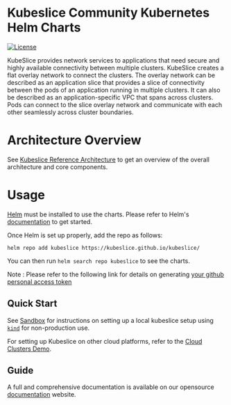 # Kubeslice Community Kubernetes Helm Charts

[![License](https://img.shields.io/badge/License-Apache%202.0-blue.svg)](https://opensource.org/licenses/Apache-2.0)

KubeSlice provides network services to applications that need secure and highly available connectivity between multiple clusters. KubeSlice creates a flat overlay network to connect the clusters. The overlay network can be described as an application slice that provides a slice of connectivity between the pods of an application running in multiple clusters. It can also be described as an application-specific VPC that spans across clusters. Pods can connect to the slice overlay network and communicate with each other seamlessly across cluster boundaries.

# Architecture Overview
See [Kubeslice Reference Architecture](https://kubeslice.io/documentation/open-source/1.3.0/overview/architecture) to get an overview of the overall architecture and core components.


# Usage

[Helm](https://helm.sh) must be installed to use the charts.
Please refer to Helm's [documentation](https://helm.sh/docs/) to get started.

Once Helm is set up properly, add the repo as follows:

```console
helm repo add kubeslice https://kubeslice.github.io/kubeslice/
```

You can then run `helm search repo kubeslice` to see the charts.

Note : Please refer to the following link for details on generating [your github personal access token](https://docs.github.com/en/authentication/keeping-your-account-and-data-secure/creating-a-personal-access-token) 

Quick Start
---

See [Sandbox](https://kubeslice.io/documentation/open-source/1.3.0/playground/sandbox) for instructions on setting up a local kubeslice setup using [`kind`](https://kind.sigs.k8s.io/) for non-production use.

For setting up Kubeslice on other cloud platforms, refer to the [Cloud Clusters Demo](https://kubeslice.io/documentation/open-source/1.3.0/tutorials/kubeslice-cli-tutorials/kubeslice-cli-demo-on-cloud-clusters).

Guide
---
A full and comprehensive documentation is available on our opensource [documentation](https://kubeslice.io/documentation/open-source/) website.
